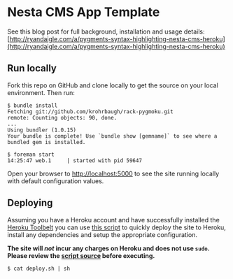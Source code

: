 # Nesta CMS App Template

See this blog post for full background, installation and usage details: [http://ryandaigle.com/a/pygments-syntax-highlighting-nesta-cms-heroku](http://ryandaigle.com/a/pygments-syntax-highlighting-nesta-cms-heroku)

## Run locally

Fork this repo on GitHub and clone locally to get the source on your local environment. Then run:

```term
$ bundle install
Fetching git://github.com/krohrbaugh/rack-pygmoku.git
remote: Counting objects: 90, done.
...
Using bundler (1.0.15) 
Your bundle is complete! Use `bundle show [gemname]` to see where a bundled gem is installed.

$ foreman start
14:25:47 web.1     | started with pid 59647
```

Open your browser to [http://localhost:5000](http://localhost:5000) to see the site running locally with default configuration values.

## Deploying

Assuming you have a Heroku account and have successfully installed the [Heroku Toolbelt](http://toolbelt.heroku.com) you can use [this script](https://raw.github.com/rwdaigle/nesta-app-template/master/deploy.sh) to quickly deploy the site to Heroku, install any dependencies and setup the appropriate configuration.

**The site will _not_ incur any charges on Heroku and does not use `sudo`. Please review the [script source](https://raw.github.com/rwdaigle/nesta-app-template/master/deploy.sh) before executing.**

```term
$ cat deploy.sh | sh
```